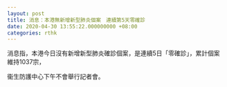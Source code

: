 ```yaml
---
layout: post
title: 消息：本港無新增新型肺炎個案　連續第5天零確診
date: 2020-04-30 13:55:22.000000000 +08:00
categories: rthk
---
```


消息指，本港今日沒有新增新型肺炎確診個案，是連續5日「零確診」，累計個案維持1037宗，

衞生防護中心下午不會舉行記者會。
